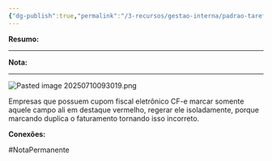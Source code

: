 ```yaml
---
{"dg-publish":true,"permalink":"/3-recursos/gestao-interna/padrao-tarefas/integrar-conferir-escrita-fiscal/","dgPassFrontmatter":true,"created":"2025-07-01T11:50:10.834-03:00","updated":"2025-07-17T16:58:32.021-03:00"}
---
```


**Resumo:** 


---

**Nota:**

---


![Pasted image 20250710093019.png](/img/user/4.%20ARQUIVOS/Pasted%20image%2020250710093019.png)

Empresas que possuem cupom fiscal eletrônico CF-e marcar somente aquele campo ali em destaque vermelho, regerar ele isoladamente, porque marcando duplica o faturamento tornando isso incorreto.






**Conexões:**

#NotaPermanente 
